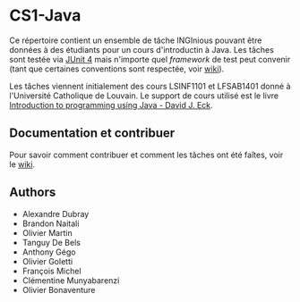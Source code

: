 # CS1-Java

Ce répertoire contient un ensemble de tâche INGInious pouvant être données à des étudiants pour un cours d'introductin à Java. Les tâches sont testée via [JUnit 4](http://junit.org/junit4/) mais n'importe quel *framework* de test peut convenir (tant que certaines conventions sont respectée, voir [wiki](https://github.com/UCL-INGI/CS1-Java/wiki)).

Les tâches viennent initialement des cours LSINF1101 et LFSAB1401 donné à l'Université Catholique de Louvain. Le support de cours utilisé est le livre [Introduction to programming using Java - David J. Eck](http://math.hws.edu/javanotes/index.html).

## Documentation et contribuer

Pour savoir comment contribuer et comment les tâches ont été faîtes, voir le [wiki](https://github.com/UCL-INGI/CS1-Java/wiki).

## Authors
- Alexandre Dubray
- Brandon Naitali
- Olivier Martin
- Tanguy De Bels
- Anthony Gégo
- Olivier Goletti
- François Michel
- Clémentine Munyabarenzi
- Olivier Bonaventure
